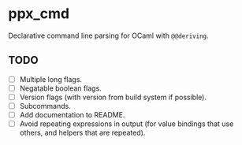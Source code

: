# ppx_cmd

Declarative command line parsing for OCaml with `@@deriving`.

## TODO

- [ ] Multiple long flags.
- [ ] Negatable boolean flags.
- [ ] Version flags (with version from build system if possible).
- [ ] Subcommands.
- [ ] Add documentation to README.
- [ ] Avoid repeating expressions in output (for value bindings that use others, and helpers that are repeated).
